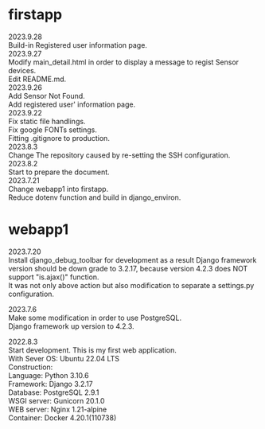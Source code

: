 # firstapp
2023.9.28  
    Build-in Registered user information page.  
2023.9.27  
    Modify main_detail.html in order to display a message to regist Sensor devices.   
    Edit README.md.  
2023.9.26  
    Add Sensor Not Found.  
    Add registered user' information page.   
2023.9.22     
    Fix static file handlings.  
    Fix google FONTs settings.  
    Fitting .gitignore to production.  
2023.8.3  
    Change The repository caused by re-setting the SSH configuration.  
2023.8.2   
    Start to prepare the document.  
2023.7.21  
    Change webapp1 into firstapp.   
    Reduce dotenv function and build in django_environ.    

# webapp1
2023.7.20  
    Install django_debug_toolbar for development as a result Django framework version should be down grade to 3.2.17, because version 4.2.3 does NOT support "is.ajax()" function.    
    It was not only above action but also modification to separate a settings.py configuration.     

2023.7.6  
    Make some modification in order to use PostgreSQL.      
    Django framework up version to 4.2.3.    

2022.8.3  
    Start development. This is my first web application.    
    With Sever OS: Ubuntu 22.04 LTS    
    Construction:    
        Language: Python 3.10.6    
        Framework: Django 3.2.17    
        Database: PostgreSQL 2.9.1    
        WSGI server: Gunicorn 20.1.0    
        WEB server: Nginx 1.21-alpine    
        Container: Docker 4.20.1(110738)    
